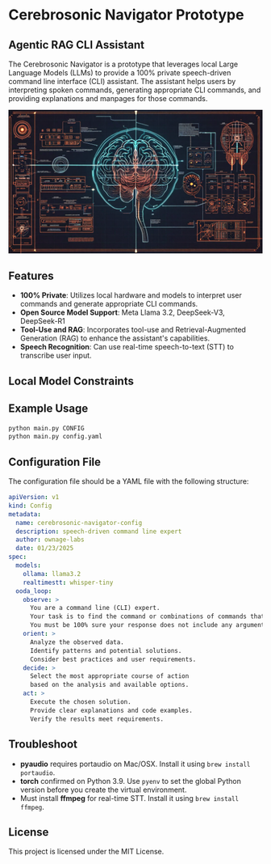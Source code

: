 # Cerebrosonic Navigator Prototype
## Agentic RAG CLI Assistant

The Cerebrosonic Navigator is a prototype that leverages local Large Language Models (LLMs) to provide a 100% private speech-driven command line interface (CLI) assistant. The assistant helps users by interpreting spoken commands, generating appropriate CLI commands, and providing explanations and manpages for those commands.

![Cerebrosonic Navigator](/docs/CerebrosonicNavigator.png)

## Features
- **100% Private**: Utilizes local hardware and models to interpret user commands and generate appropriate CLI commands.
- **Open Source Model Support**: Meta Llama 3.2, DeepSeek-V3, DeepSeek-R1
- **Tool-Use and RAG**: Incorporates tool-use and Retrieval-Augmented Generation (RAG) to enhance the assistant's capabilities.
- **Speech Recognition**: Can use real-time speech-to-text (STT) to transcribe user input.

## Local Model Constraints


## Example Usage

```sh
python main.py CONFIG
python main.py config.yaml
```

## Configuration File

The configuration file should be a YAML file with the following structure:

```yaml
apiVersion: v1
kind: Config
metadata:
  name: cerebrosonic-navigator-config
  description: speech-driven command line expert
  author: ownage-labs
  date: 01/23/2025
spec:
  models:
    ollama: llama3.2
    realtimestt: whisper-tiny
  ooda_loop:
    observe: >
      You are a command line (CLI) expert. 
      Your task is to find the command or combinations of commands that best match the user's input.
      You must be 100% sure your response does not include any arguments or parameters for the commands.
    orient: >
      Analyze the observed data.
      Identify patterns and potential solutions.
      Consider best practices and user requirements.
    decide: >
      Select the most appropriate course of action
      based on the analysis and available options.
    act: >
      Execute the chosen solution.
      Provide clear explanations and code examples.
      Verify the results meet requirements.
```

## Troubleshoot
- **pyaudio** requires portaudio on Mac/OSX. Install it using `brew install portaudio`.
- **torch** confirmed on Python 3.9. Use `pyenv` to set the global Python version before you create the virtual environment.
- Must install **ffmpeg** for real-time STT. Install it using `brew install ffmpeg`.

## License
This project is licensed under the MIT License.